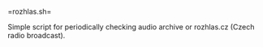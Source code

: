 =rozhlas.sh=

Simple script for periodically checking audio archive or rozhlas.cz (Czech
radio broadcast).
